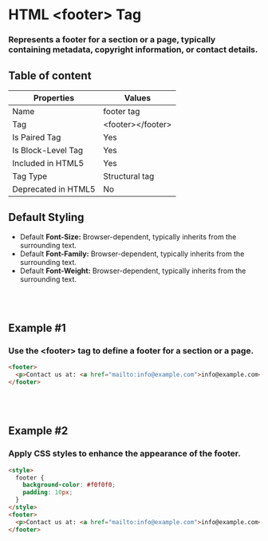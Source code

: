 # HTML &lt;footer&gt; Tag

### Represents a footer for a section or a page, typically containing metadata, copyright information, or contact details.



## Table of content


| Properties            | Values                                                               |
|---------------------|----------------------------------------------------------------------|
| Name                | footer tag                                                |
| Tag                 | &lt;footer&gt;&lt;/footer&gt;                                            |
| Is Paired Tag       | Yes                                                  |
| Is Block-Level Tag  | Yes                                |
| Included in HTML5   | Yes     |
| Tag Type            | Structural tag     |
| Deprecated in HTML5 | No     |


## Default Styling


-	Default **Font-Size:** Browser-dependent, typically inherits from the surrounding text.
-	Default **Font-Family:** Browser-dependent, typically inherits from the surrounding text.
-	Default **Font-Weight:** Browser-dependent, typically inherits from the surrounding text.


<br>
<br>

## Example #1
### Use the &lt;footer&gt; tag to define a footer for a section or a page.
```html
<footer>
  <p>Contact us at: <a href="mailto:info@example.com">info@example.com</a></p>
</footer>
``` 
<br>
<br>

## Example #2
### Apply CSS styles to enhance the appearance of the footer.
```html
<style>
  footer {
    background-color: #f0f0f0;
    padding: 10px;
  }
</style>
<footer>
  <p>Contact us at: <a href="mailto:info@example.com">info@example.com</a></p>
</footer>
``` 
<br>
<br>


